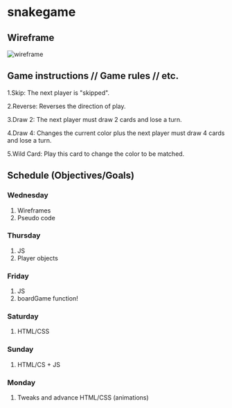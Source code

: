 # snakegame


## Wireframe
![wireframe](./wireframe/wireframeimg.jpeg)

## Game instructions // Game rules // etc.

<!-- How it should be listed -->
1.Skip:
The next player is "skipped".

2.Reverse:
Reverses the direction of play.

3.Draw 2:
The next player must draw 2 cards and lose a turn.

4.Draw 4:
Changes the current color plus the next player must draw 4 cards and lose a turn.

5.Wild Card:
Play this card to change the color to be matched.

## Schedule (Objectives/Goals)
### Wednesday
1. Wireframes
2. Pseudo code

### Thursday
1. JS
2. Player objects 

### Friday
1. JS
2. boardGame function! 

### Saturday
1. HTML/CSS

### Sunday
1. HTML/CS + JS

### Monday
1. Tweaks and advance HTML/CSS (animations)
